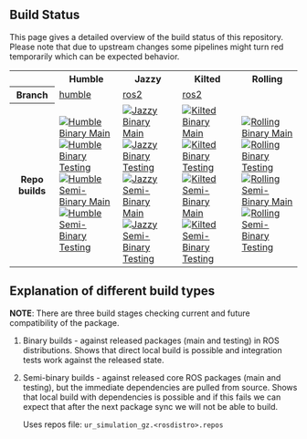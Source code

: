 ## Build Status

This page gives a detailed overview of the build status of this repository. Please note that due to
upstream changes some pipelines might turn red temporarily which can be expected behavior.

<table width="100%">
  <tr>
    <th></th>
    <th>Humble</th>
    <th>Jazzy</th>
    <th>Kilted</th>
    <th>Rolling</th>
  </tr>
  <tr>
    <th>Branch</th>
    <td><a href="https://github.com/UniversalRobots/Universal_Robots_ROS2_GZ_Simulation/tree/humble">humble</a></td>
    <td><a href="https://github.com/UniversalRobots/Universal_Robots_ROS2_GZ_Simulation/tree/ros2">ros2</a></td>
    <td><a href="https://github.com/UniversalRobots/Universal_Robots_ROS2_GZ_Simulation/tree/ros2">ros2</a></td>
  </tr>
  <tr>
    <th>Repo builds</th>
    <td>
      <a href="https://github.com/UniversalRobots/Universal_Robots_ROS2_GZ_Simulation/actions/workflows/humble-binary-main.yml?query=event%3Aschedule++">
         <img src="https://github.com/UniversalRobots/Universal_Robots_ROS2_GZ_Simulation/actions/workflows/humble-binary-main.yml/badge.svg?event=schedule"
              alt="Humble Binary Main"/>
      </a> <br />
      <a href="https://github.com/UniversalRobots/Universal_Robots_ROS2_GZ_Simulation/actions/workflows/humble-binary-testing.yml?query=event%3Aschedule++">
         <img src="https://github.com/UniversalRobots/Universal_Robots_ROS2_GZ_Simulation/actions/workflows/humble-binary-testing.yml/badge.svg?event=schedule"
              alt="Humble Binary Testing"/>
      </a> <br />
      <a href="https://github.com/UniversalRobots/Universal_Robots_ROS2_GZ_Simulation/actions/workflows/humble-semi-binary-main.yml?query=event%3Aschedule++">
         <img src="https://github.com/UniversalRobots/Universal_Robots_ROS2_GZ_Simulation/actions/workflows/humble-semi-binary-main.yml/badge.svg?event=schedule"
              alt="Humble Semi-Binary Main"/>
      </a> <br />
      <a href="https://github.com/UniversalRobots/Universal_Robots_ROS2_GZ_Simulation/actions/workflows/humble-semi-binary-testing.yml?query=event%3Aschedule++">
         <img src="https://github.com/UniversalRobots/Universal_Robots_ROS2_GZ_Simulation/actions/workflows/humble-semi-binary-testing.yml/badge.svg?event=schedule"
              alt="Humble Semi-Binary Testing"/>
      </a>
    </td>
    <td>
      <a href="https://github.com/UniversalRobots/Universal_Robots_ROS2_GZ_Simulation/actions/workflows/jazzy-binary-main.yml?query=event%3Aschedule++">
         <img src="https://github.com/UniversalRobots/Universal_Robots_ROS2_GZ_Simulation/actions/workflows/jazzy-binary-main.yml/badge.svg?event=schedule"
              alt="Jazzy Binary Main"/>
      </a> <br />
      <a href="https://github.com/UniversalRobots/Universal_Robots_ROS2_GZ_Simulation/actions/workflows/jazzy-binary-testing.yml?query=event%3Aschedule++">
         <img src="https://github.com/UniversalRobots/Universal_Robots_ROS2_GZ_Simulation/actions/workflows/jazzy-binary-testing.yml/badge.svg?event=schedule"
              alt="Jazzy Binary Testing"/>
      </a> <br />
      <a href="https://github.com/UniversalRobots/Universal_Robots_ROS2_GZ_Simulation/actions/workflows/jazzy-semi-binary-main.yml?query=event%3Aschedule++">
         <img src="https://github.com/UniversalRobots/Universal_Robots_ROS2_GZ_Simulation/actions/workflows/jazzy-semi-binary-main.yml/badge.svg?event=schedule"
              alt="Jazzy Semi-Binary Main"/>
      </a> <br />
      <a href="https://github.com/UniversalRobots/Universal_Robots_ROS2_GZ_Simulation/actions/workflows/jazzy-semi-binary-testing.yml?query=event%3Aschedule++">
         <img src="https://github.com/UniversalRobots/Universal_Robots_ROS2_GZ_Simulation/actions/workflows/jazzy-semi-binary-testing.yml/badge.svg?event=schedule"
              alt="Jazzy Semi-Binary Testing"/>
      </a>
    </td>
    <td>
      <a href="https://github.com/UniversalRobots/Universal_Robots_ROS2_GZ_Simulation/actions/workflows/kilted-binary-main.yml?query=event%3Aschedule++">
         <img src="https://github.com/UniversalRobots/Universal_Robots_ROS2_GZ_Simulation/actions/workflows/kilted-binary-main.yml/badge.svg?event=schedule"
              alt="Kilted Binary Main"/>
      </a> <br />
      <a href="https://github.com/UniversalRobots/Universal_Robots_ROS2_GZ_Simulation/actions/workflows/kilted-binary-testing.yml?query=event%3Aschedule++">
         <img src="https://github.com/UniversalRobots/Universal_Robots_ROS2_GZ_Simulation/actions/workflows/kilted-binary-testing.yml/badge.svg?event=schedule"
              alt="Kilted Binary Testing"/>
      </a> <br />
      <a href="https://github.com/UniversalRobots/Universal_Robots_ROS2_GZ_Simulation/actions/workflows/kilted-semi-binary-main.yml?query=event%3Aschedule++">
         <img src="https://github.com/UniversalRobots/Universal_Robots_ROS2_GZ_Simulation/actions/workflows/kilted-semi-binary-main.yml/badge.svg?event=schedule"
              alt="Kilted Semi-Binary Main"/>
      </a> <br />
      <a href="https://github.com/UniversalRobots/Universal_Robots_ROS2_GZ_Simulation/actions/workflows/kilted-semi-binary-testing.yml?query=event%3Aschedule++">
         <img src="https://github.com/UniversalRobots/Universal_Robots_ROS2_GZ_Simulation/actions/workflows/kilted-semi-binary-testing.yml/badge.svg?event=schedule"
              alt="Kilted Semi-Binary Testing"/>
      </a>
    </td>
    <td>
      <a href="https://github.com/UniversalRobots/Universal_Robots_ROS2_GZ_Simulation/actions/workflows/rolling-binary-main.yml?query=event%3Aschedule++">
         <img src="https://github.com/UniversalRobots/Universal_Robots_ROS2_GZ_Simulation/actions/workflows/rolling-binary-main.yml/badge.svg?event=schedule"
              alt="Rolling Binary Main"/>
      </a> <br />
      <a href="https://github.com/UniversalRobots/Universal_Robots_ROS2_GZ_Simulation/actions/workflows/rolling-binary-testing.yml?query=event%3Aschedule++">
         <img src="https://github.com/UniversalRobots/Universal_Robots_ROS2_GZ_Simulation/actions/workflows/rolling-binary-testing.yml/badge.svg?event=schedule"
              alt="Rolling Binary Testing"/>
      </a> <br />
      <a href="https://github.com/UniversalRobots/Universal_Robots_ROS2_GZ_Simulation/actions/workflows/rolling-semi-binary-main.yml?query=event%3Aschedule++">
         <img src="https://github.com/UniversalRobots/Universal_Robots_ROS2_GZ_Simulation/actions/workflows/rolling-semi-binary-main.yml/badge.svg?event=schedule"
              alt="Rolling Semi-Binary Main"/>
      </a> <br />
      <a href="https://github.com/UniversalRobots/Universal_Robots_ROS2_GZ_Simulation/actions/workflows/rolling-semi-binary-testing.yml?query=event%3Aschedule++">
         <img src="https://github.com/UniversalRobots/Universal_Robots_ROS2_GZ_Simulation/actions/workflows/rolling-semi-binary-testing.yml/badge.svg?event=schedule"
              alt="Rolling Semi-Binary Testing"/>
      </a>
    </td>
  </tr>
</table>

## Explanation of different build types

**NOTE**: There are three build stages checking current and future compatibility of the package.

1. Binary builds - against released packages (main and testing) in ROS distributions. Shows that
   direct local build is possible and integration tests work against the released state.

1. Semi-binary builds - against released core ROS packages (main and testing), but the immediate dependencies are pulled from source.
   Shows that local build with dependencies is possible and if this fails we can expect that after the next package sync we will not be able to build.

   Uses repos file: `ur_simulation_gz.<rosdistro>.repos`
